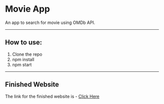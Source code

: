 # Movie App
An app to search for movie using OMDb API.

---

## How to use:
1. Clone the repo
1. npm install
1. npm start

---

## Finished Website
The link for the finished website is - [Click Here](https://react-movie-app-project2.netlify.app/)
